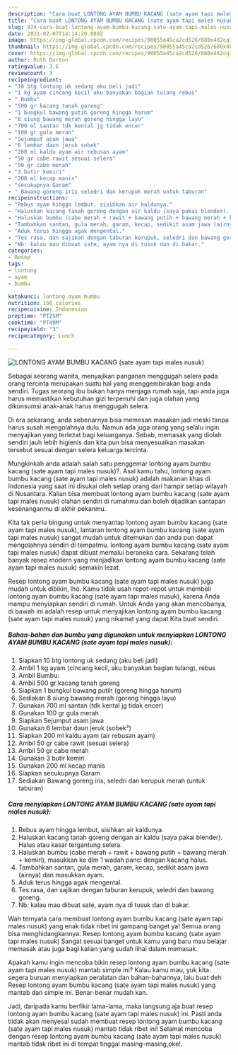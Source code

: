 ```yaml
---
description: "Cara buat LONTONG AYAM BUMBU KACANG (sate ayam tapi males nusuk) yang nikmat Untuk Jualan"
title: "Cara buat LONTONG AYAM BUMBU KACANG (sate ayam tapi males nusuk) yang nikmat Untuk Jualan"
slug: 974-cara-buat-lontong-ayam-bumbu-kacang-sate-ayam-tapi-males-nusuk-yang-nikmat-untuk-jualan
date: 2021-02-07T14:14:20.089Z
image: https://img-global.cpcdn.com/recipes/90055a45ca2cd526/680x482cq70/lontong-ayam-bumbu-kacang-sate-ayam-tapi-males-nusuk-foto-resep-utama.jpg
thumbnail: https://img-global.cpcdn.com/recipes/90055a45ca2cd526/680x482cq70/lontong-ayam-bumbu-kacang-sate-ayam-tapi-males-nusuk-foto-resep-utama.jpg
cover: https://img-global.cpcdn.com/recipes/90055a45ca2cd526/680x482cq70/lontong-ayam-bumbu-kacang-sate-ayam-tapi-males-nusuk-foto-resep-utama.jpg
author: Ruth Burton
ratingvalue: 3.6
reviewcount: 3
recipeingredient:
- "10 btg lontong uk sedang aku beli jadi"
- "1 kg ayam cincang kecil aku banyakan bagian tulang rebus"
- " Bumbu"
- "500 gr kacang tanah goreng"
- "1 bungkul bawang putih goreng hingga harum"
- "8 siung bawang merah goreng hingga layu"
- "700 ml santan tdk kental jg tidak encer"
- "100 gr gula merah"
- "Sejumput asam jawa"
- "6 lembar daun jeruk sobek"
- "200 ml kaldu ayam air rebusan ayam"
- "50 gr cabe rawit sesuai selera"
- "50 gr cabe merah"
- "3 butir kemiri"
- "200 ml kecap manis"
- "secukupnya Garam"
- " Bawang goreng iris seledri dan kerupuk merah untuk taburan"
recipeinstructions:
- "Rebus ayam hingga lembut, sisihkan air kaldunya."
- "Haluskan kacang tanah goreng dengan air kaldu (saya pakai blender). Halus atau kasar tergantung selera."
- "Haluskan bumbu (cabe merah + rawit + bawang putih + bawang merah + kemiri), masukkan ke dlm 1 wadah panci dengan kacang halus."
- "Tambahkan santan, gula merah, garam, kecap, sedikit asam jawa (airnya) dan masukkan ayam."
- "Aduk terus hingga agak mengental."
- "Tes rasa, dan sajikan dengan taburan kerupuk, seledri dan bawang goreng."
- "Nb: kalau mau dibuat sate, ayam nya di tusuk dan di bakar."
categories:
- Resep
tags:
- lontong
- ayam
- bumbu

katakunci: lontong ayam bumbu 
nutrition: 156 calories
recipecuisine: Indonesian
preptime: "PT25M"
cooktime: "PT49M"
recipeyield: "3"
recipecategory: Lunch

---
```



![LONTONG AYAM BUMBU KACANG (sate ayam tapi males nusuk)](https://img-global.cpcdn.com/recipes/90055a45ca2cd526/680x482cq70/lontong-ayam-bumbu-kacang-sate-ayam-tapi-males-nusuk-foto-resep-utama.jpg)

Sebagai seorang wanita, menyajikan panganan menggugah selera pada orang tercinta merupakan suatu hal yang menggembirakan bagi anda sendiri. Tugas seorang ibu bukan hanya menjaga rumah saja, tapi anda juga harus memastikan kebutuhan gizi terpenuhi dan juga olahan yang dikonsumsi anak-anak harus menggugah selera.

Di era  sekarang, anda sebenarnya bisa memesan masakan jadi meski tanpa harus susah mengolahnya dulu. Namun ada juga orang yang selalu ingin menyajikan yang terlezat bagi keluarganya. Sebab, memasak yang diolah sendiri jauh lebih higienis dan kita pun bisa menyesuaikan masakan tersebut sesuai dengan selera keluarga tercinta. 



Mungkinkah anda adalah salah satu penggemar lontong ayam bumbu kacang (sate ayam tapi males nusuk)?. Asal kamu tahu, lontong ayam bumbu kacang (sate ayam tapi males nusuk) adalah makanan khas di Indonesia yang saat ini disukai oleh setiap orang dari hampir setiap wilayah di Nusantara. Kalian bisa membuat lontong ayam bumbu kacang (sate ayam tapi males nusuk) olahan sendiri di rumahmu dan boleh dijadikan santapan kesenanganmu di akhir pekanmu.

Kita tak perlu bingung untuk menyantap lontong ayam bumbu kacang (sate ayam tapi males nusuk), lantaran lontong ayam bumbu kacang (sate ayam tapi males nusuk) sangat mudah untuk ditemukan dan anda pun dapat mengolahnya sendiri di tempatmu. lontong ayam bumbu kacang (sate ayam tapi males nusuk) dapat dibuat memalui beraneka cara. Sekarang telah banyak resep modern yang menjadikan lontong ayam bumbu kacang (sate ayam tapi males nusuk) semakin lezat.

Resep lontong ayam bumbu kacang (sate ayam tapi males nusuk) juga mudah untuk dibikin, lho. Kamu tidak usah repot-repot untuk membeli lontong ayam bumbu kacang (sate ayam tapi males nusuk), karena Anda mampu menyiapkan sendiri di rumah. Untuk Anda yang akan mencobanya, di bawah ini adalah resep untuk menyajikan lontong ayam bumbu kacang (sate ayam tapi males nusuk) yang nikamat yang dapat Kita buat sendiri.

<!--inarticleads1-->

##### Bahan-bahan dan bumbu yang digunakan untuk menyiapkan LONTONG AYAM BUMBU KACANG (sate ayam tapi males nusuk):

1. Siapkan 10 btg lontong uk sedang (aku beli jadi)
1. Ambil 1 kg ayam (cincang kecil, aku banyakan bagian tulang), rebus
1. Ambil  Bumbu:
1. Ambil 500 gr kacang tanah goreng
1. Siapkan 1 bungkul bawang putih (goreng hingga harum)
1. Sediakan 8 siung bawang merah (goreng hingga layu)
1. Gunakan 700 ml santan (tdk kental jg tidak encer)
1. Gunakan 100 gr gula merah
1. Siapkan Sejumput asam jawa
1. Gunakan 6 lembar daun jeruk (sobek²)
1. Siapkan 200 ml kaldu ayam (air rebusan ayam)
1. Ambil 50 gr cabe rawit (sesuai selera)
1. Ambil 50 gr cabe merah
1. Gunakan 3 butir kemiri
1. Gunakan 200 ml kecap manis
1. Siapkan secukupnya Garam
1. Sediakan  Bawang goreng iris, seledri dan kerupuk merah (untuk taburan)




<!--inarticleads2-->

##### Cara menyiapkan LONTONG AYAM BUMBU KACANG (sate ayam tapi males nusuk):

1. Rebus ayam hingga lembut, sisihkan air kaldunya.
1. Haluskan kacang tanah goreng dengan air kaldu (saya pakai blender). Halus atau kasar tergantung selera.
1. Haluskan bumbu (cabe merah + rawit + bawang putih + bawang merah + kemiri), masukkan ke dlm 1 wadah panci dengan kacang halus.
1. Tambahkan santan, gula merah, garam, kecap, sedikit asam jawa (airnya) dan masukkan ayam.
1. Aduk terus hingga agak mengental.
1. Tes rasa, dan sajikan dengan taburan kerupuk, seledri dan bawang goreng.
1. Nb: kalau mau dibuat sate, ayam nya di tusuk dan di bakar.




Wah ternyata cara membuat lontong ayam bumbu kacang (sate ayam tapi males nusuk) yang enak tidak ribet ini gampang banget ya! Semua orang bisa menghidangkannya. Resep lontong ayam bumbu kacang (sate ayam tapi males nusuk) Sangat sesuai banget untuk kamu yang baru mau belajar memasak atau juga bagi kalian yang sudah lihai dalam memasak.

Apakah kamu ingin mencoba bikin resep lontong ayam bumbu kacang (sate ayam tapi males nusuk) mantab simple ini? Kalau kamu mau, yuk kita segera buruan menyiapkan peralatan dan bahan-bahannya, lalu buat deh Resep lontong ayam bumbu kacang (sate ayam tapi males nusuk) yang mantab dan simple ini. Benar-benar mudah kan. 

Jadi, daripada kamu berfikir lama-lama, maka langsung aja buat resep lontong ayam bumbu kacang (sate ayam tapi males nusuk) ini. Pasti anda tiidak akan menyesal sudah membuat resep lontong ayam bumbu kacang (sate ayam tapi males nusuk) mantab tidak ribet ini! Selamat mencoba dengan resep lontong ayam bumbu kacang (sate ayam tapi males nusuk) mantab tidak ribet ini di tempat tinggal masing-masing,oke!.


